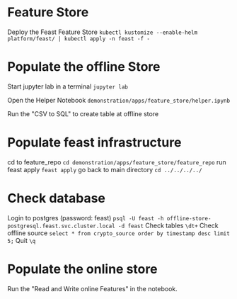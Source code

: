 # Feature Store

Deploy the Feast Feature Store
`kubectl kustomize --enable-helm platform/feast/ | kubectl apply -n feast -f -`

# Populate the offline Store
Start jupyter lab in a terminal
`jupyter lab`

Open the Helper Notebook
`demonstration/apps/feature_store/helper.ipynb`

Run the "CSV to SQL" to create table at offline store

# Populate feast infrastructure

cd to feature_repo
`cd demonstration/apps/feature_store/feature_repo`
run feast apply
`feast apply`
go back to main directory
`cd ../../../../`


# Check database
Login to postgres (password: feast)
`psql -U feast -h offline-store-postgresql.feast.svc.cluster.local -d feast`
Check tables
`\dt+`
Check offline source
`select * from crypto_source order by timestamp desc limit 5;`
Quit
`\q`

# Populate the online store

Run the "Read and Write online Features" in the notebook. 